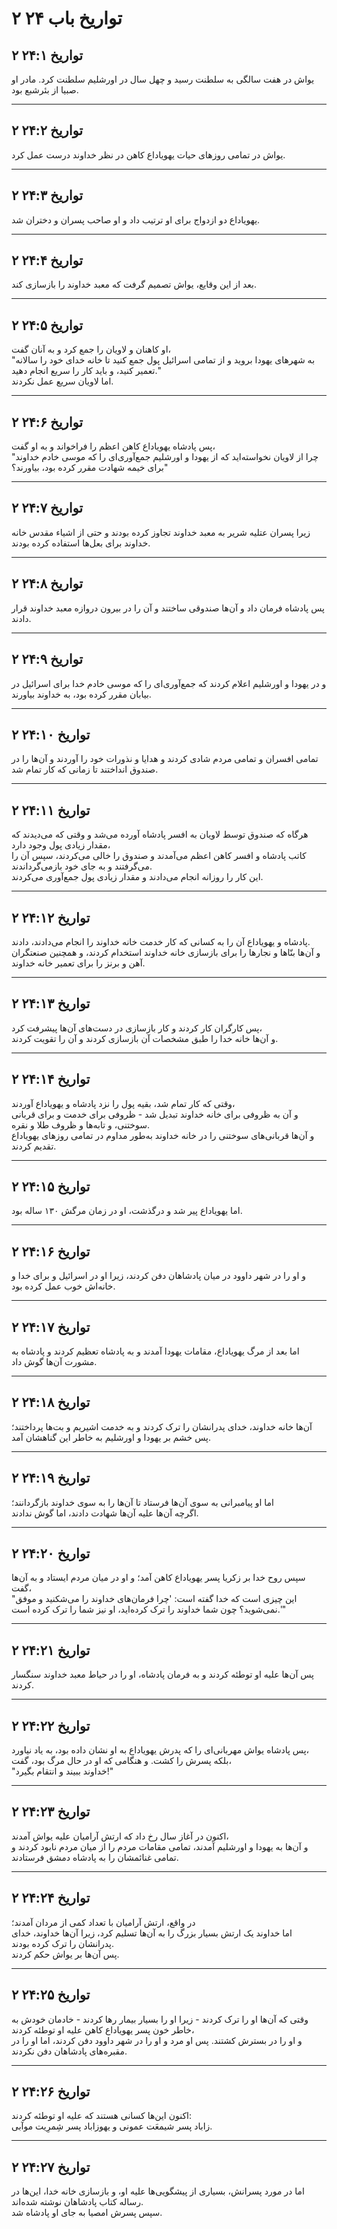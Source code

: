 # ۲ تواریخ باب ۲۴

## ۲ تواریخ ۲۴:۱

یواش در هفت سالگی به سلطنت رسید و چهل سال در اورشلیم سلطنت کرد. مادر او صبیا از بئرشبع بود.

---

## ۲ تواریخ ۲۴:۲

یواش در تمامی روزهای حیات یهویاداع کاهن در نظر خداوند درست عمل کرد.

---

## ۲ تواریخ ۲۴:۳

یهویاداع دو ازدواج برای او ترتیب داد و او صاحب پسران و دختران شد.

---

## ۲ تواریخ ۲۴:۴

بعد از این وقایع، یواش تصمیم گرفت که معبد خداوند را بازسازی کند.

---

## ۲ تواریخ ۲۴:۵

او کاهنان و لاویان را جمع کرد و به آنان گفت،  
"به شهرهای یهودا بروید و از تمامی اسرائیل پول جمع کنید تا خانه خدای خود را سالانه تعمیر کنید، و باید کار را سریع انجام دهید."  
اما لاویان سریع عمل نکردند.

---

## ۲ تواریخ ۲۴:۶

پس پادشاه یهویاداع کاهن اعظم را فراخواند و به او گفت،  
"چرا از لاویان نخواسته‌اید که از یهودا و اورشلیم جمع‌آوری‌ای را که موسی خادم خداوند برای خیمه شهادت مقرر کرده بود، بیاورند؟"

---

## ۲ تواریخ ۲۴:۷

زیرا پسران عتلیه شریر به معبد خداوند تجاوز کرده بودند و حتی از اشیاء مقدس خانه خداوند برای بعل‌ها استفاده کرده بودند.

---

## ۲ تواریخ ۲۴:۸

پس پادشاه فرمان داد و آن‌ها صندوقی ساختند و آن را در بیرون دروازه معبد خداوند قرار دادند.

---

## ۲ تواریخ ۲۴:۹

و در یهودا و اورشلیم اعلام کردند که جمع‌آوری‌ای را که موسی خادم خدا برای اسرائیل در بیابان مقرر کرده بود، به خداوند بیاورند.

---

## ۲ تواریخ ۲۴:۱۰

تمامی افسران و تمامی مردم شادی کردند و هدایا و نذورات خود را آوردند و آن‌ها را در صندوق انداختند تا زمانی که کار تمام شد.

---

## ۲ تواریخ ۲۴:۱۱

هرگاه که صندوق توسط لاویان به افسر پادشاه آورده می‌شد و وقتی که می‌دیدند که مقدار زیادی پول وجود دارد،  
کاتب پادشاه و افسر کاهن اعظم می‌آمدند و صندوق را خالی می‌کردند، سپس آن را می‌گرفتند و به جای خود بازمی‌گرداندند.  
این کار را روزانه انجام می‌دادند و مقدار زیادی پول جمع‌آوری می‌کردند.

---

## ۲ تواریخ ۲۴:۱۲

پادشاه و یهویاداع آن را به کسانی که کار خدمت خانه خداوند را انجام می‌دادند، دادند.  
و آن‌ها بنّاها و نجارها را برای بازسازی خانه خداوند استخدام کردند، و همچنین صنعتگران آهن و برنز را برای تعمیر خانه خداوند.

---

## ۲ تواریخ ۲۴:۱۳

پس کارگران کار کردند و کار بازسازی در دست‌های آن‌ها پیشرفت کرد،  
و آن‌ها خانه خدا را طبق مشخصات آن بازسازی کردند و آن را تقویت کردند.

---

## ۲ تواریخ ۲۴:۱۴

وقتی که کار تمام شد، بقیه پول را نزد پادشاه و یهویاداع آوردند،  
و آن به ظروفی برای خانه خداوند تبدیل شد - ظروفی برای خدمت و برای قربانی سوختنی، و تابه‌ها و ظروف طلا و نقره.  
و آن‌ها قربانی‌های سوختنی را در خانه خداوند به‌طور مداوم در تمامی روزهای یهویاداع تقدیم کردند.

---

## ۲ تواریخ ۲۴:۱۵

اما یهویاداع پیر شد و درگذشت، او در زمان مرگش ۱۳۰ ساله بود.

---

## ۲ تواریخ ۲۴:۱۶

و او را در شهر داوود در میان پادشاهان دفن کردند، زیرا او در اسرائیل و برای خدا و خانه‌اش خوب عمل کرده بود.

---

## ۲ تواریخ ۲۴:۱۷

اما بعد از مرگ یهویاداع، مقامات یهودا آمدند و به پادشاه تعظیم کردند و پادشاه به مشورت آن‌ها گوش داد.

---

## ۲ تواریخ ۲۴:۱۸

آن‌ها خانه خداوند، خدای پدرانشان را ترک کردند و به خدمت اشیریم و بت‌ها پرداختند؛  
پس خشم بر یهودا و اورشلیم به خاطر این گناهشان آمد.

---

## ۲ تواریخ ۲۴:۱۹

اما او پیامبرانی به سوی آن‌ها فرستاد تا آن‌ها را به سوی خداوند بازگردانند؛  
اگرچه آن‌ها علیه آن‌ها شهادت دادند، اما گوش ندادند.

---

## ۲ تواریخ ۲۴:۲۰

سپس روح خدا بر زکریا پسر یهویاداع کاهن آمد؛ و او در میان مردم ایستاد و به آن‌ها گفت،  
"این چیزی است که خدا گفته است: 'چرا فرمان‌های خداوند را می‌شکنید و موفق نمی‌شوید؟ چون شما خداوند را ترک کرده‌اید، او نیز شما را ترک کرده است.'"

---

## ۲ تواریخ ۲۴:۲۱

پس آن‌ها علیه او توطئه کردند و به فرمان پادشاه، او را در حیاط معبد خداوند سنگسار کردند.

---

## ۲ تواریخ ۲۴:۲۲

پس پادشاه یواش مهربانی‌ای را که پدرش یهویاداع به او نشان داده بود، به یاد نیاورد،  
بلکه پسرش را کشت. و هنگامی که او در حال مرگ بود، گفت،  
"خداوند ببیند و انتقام بگیرد!"

---

## ۲ تواریخ ۲۴:۲۳

اکنون در آغاز سال رخ داد که ارتش آرامیان علیه یواش آمدند،  
و آن‌ها به یهودا و اورشلیم آمدند، تمامی مقامات مردم را از میان مردم نابود کردند و تمامی غنائمشان را به پادشاه دمشق فرستادند.

---

## ۲ تواریخ ۲۴:۲۴

در واقع، ارتش آرامیان با تعداد کمی از مردان آمدند؛  
اما خداوند یک ارتش بسیار بزرگ را به آن‌ها تسلیم کرد، زیرا آن‌ها خداوند، خدای پدرانشان را ترک کرده بودند.  
پس آن‌ها بر یواش حکم کردند.

---

## ۲ تواریخ ۲۴:۲۵

وقتی که آن‌ها او را ترک کردند - زیرا او را بسیار بیمار رها کردند - خادمان خودش به خاطر خون پسر یهویاداع کاهن علیه او توطئه کردند،  
و او را در بسترش کشتند. پس او مرد و او را در شهر داوود دفن کردند، اما او را در مقبره‌های پادشاهان دفن نکردند.

---

## ۲ تواریخ ۲۴:۲۶

اکنون این‌ها کسانی هستند که علیه او توطئه کردند:  
زاباد پسر شیمعَت عمونی و یهوزاباد پسر شِمرِیت موآبی.

---

## ۲ تواریخ ۲۴:۲۷

اما در مورد پسرانش، بسیاری از پیشگویی‌ها علیه او، و بازسازی خانه خدا، این‌ها در رساله کتاب پادشاهان نوشته شده‌اند.  
سپس پسرش امصیا به جای او پادشاه شد.
